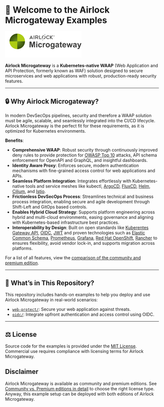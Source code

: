 # 🚀 Welcome to the Airlock Microgateway Examples

<p align="left">
  <img src="https://raw.githubusercontent.com/airlock/microgateway/main/media/Microgateway_Labeled_AlignRight.svg" alt="Microgateway Logo" width="250">
</p>

**Airlock Microgateway** is a **Kubernetes-native WAAP** (Web Application and API Protection, formerly known as WAF) solution designed to secure microservices and web applications with robust, production-ready security features.

---

## 🔒 Why Airlock Microgateway?

In modern DevSecOps pipelines, security and therefore a WAAP solution must be agile, scalable, and seamlessly integrated into the CI/CD lifecycle.
Airlock Microgateway is the perfect fit for these requirements, as it is optimized for Kubernetes environments.

 **Benefits**:

- **Comprehensive WAAP**: Robust security through continuously improved deny rules to provide protection for [OWASP Top 10](https://owasp.org/www-project-top-ten/) attacks, API schema enforcement for OpenAPI and GraphQL, and insightful dashboards.
- **Identity Aware Proxy**: Enforces secure, modern authentication mechanisms with fine-grained access control for web applications and APIs.
- **Seamless Platform Integration**: Integrates effortlessly with Kubernetes-native tools and service meshes like kubectl, [ArgoCD](https://argo-cd.readthedocs.io), [FluxCD](https://fluxcd.io), [Helm](https://helm.sh), [Cilium](https://docs.cilium.io), and [Istio](https://istio.io).
- **Frictionless DevSecOps Process**: Streamlines technical and business process integration, enabling secure and agile development through Shift-Left and GitOps based controls.
- **Enables Hybrid Cloud Strategy**: Supports platform engineering across hybrid and multi-cloud environments, easing governance and aligning with Kubernetes-based infrastructure best practices.
- **Interoperability by Design**: Built on open standards like [Kuberentes Gateway API](https://gateway-api.sigs.k8s.io), [OIDC](https://openid.net), [JWT](https://jwt.io) and proven technologies such as [Elastic Common Schema](https://www.elastic.co/docs/reference/ecs), [Prometheus](https://prometheus.io), [Grafana](https://grafana.com), [Red Hat OpenShift](https://www.redhat.com/en/technologies/cloud-computing/openshift), [Rancher](https://www.rancher.com) to ensures flexibility, avoid vendor lock-in, and supports migration across platforms.

For a list of all features, view the [comparison of the community and premium edition](https://docs.airlock.com/microgateway/latest/?topic=MGW-00000056).

---

## 📂 What’s in This Repository?

This repository includes hands-on examples to help you deploy and use Airlock Microgateway in real-world scenarios:

- [`web-protect/`](./web-protect): Secure your web application against threats.
- [`oidc/`](./oidc): Integrate upfront authentication and access control using OIDC.

---

## ⚖️ License

Source code for the examples is provided under the [MIT License](./LICENSE). Commercial use requires compliance with licensing terms for Airlock Microgateway.


## Disclaimer
Airlock Microgateway is available as community and premium editions. See [Community vs. Premium editions in detail](https://docs.airlock.com/microgateway/latest/#data/1675772882054.html) to choose the right license type. Anyway, this example setup can be deployed with both editions of Airlock Microgateway.
